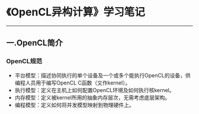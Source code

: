 # 《OpenCL异构计算》学习笔记 #
-----------------
## 一.OpenCL简介
### OpenCL规范
- 平台模型：描述协同执行的单个设备及一个或多个能执行OpenCL的设备，供编程人员用于编写OpenCL C函数（又作kernel）。
- 执行模型：定义在主机上如何配置OpenCL环境及如何执行核kernel。
- 内存模型：定义被kernel所用的抽象内存层次，无需考虑底层架构。
- 编程模型：定义如何将并发模型映射到物理硬件上。
